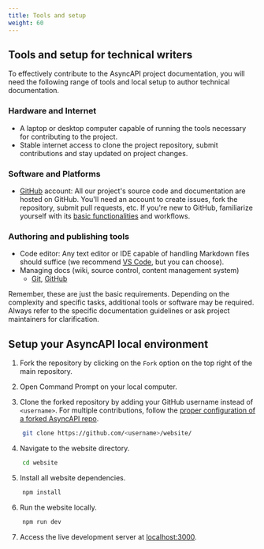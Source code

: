 ```yaml
---
title: Tools and setup
weight: 60
---
```


## Tools and setup for technical writers

To effectively contribute to the AsyncAPI project documentation, you will need the following range of tools and local setup to author technical documentation.

### Hardware and Internet
- A laptop or desktop computer capable of running the tools necessary for contributing to the project.
- Stable internet access to clone the project repository, submit contributions and stay updated on project changes.

### Software and Platforms
- [GitHub](https://github.com) account: All our project's source code and documentation are hosted on GitHub. You'll need an account to create issues, fork the repository, submit pull requests, etc. If you're new to GitHub, familiarize yourself with its [basic functionalities](https://docs.github.com/en/get-started) and workflows.

### Authoring and publishing tools
- Code editor:  Any text editor or IDE capable of handling Markdown files should suffice  (we recommend [VS Code](https://code.visualstudio.com), but you can choose).
- Managing docs (wiki, source control, content management system)
    - [Git](https://git-scm.com), [GitHub](https://github.com)

Remember, these are just the basic requirements. Depending on the complexity and specific tasks, additional tools or software may be required. Always refer to the specific documentation guidelines or ask project maintainers for clarification.


## Setup your AsyncAPI local environment
1. Fork the repository by clicking on the `Fork` option on the top right of the main repository.

2. Open Command Prompt on your local computer.

3. Clone the forked repository by adding your GitHub username instead of `<username>`.
   For multiple contributions, follow the [proper configuration of a forked AsyncAPI repo](https://github.com/asyncapi/community/blob/master/git-workflow.md).

```bash
    git clone https://github.com/<username>/website/
```

4. Navigate to the website directory.

```bash
    cd website
```

5. Install all website dependencies. 

```bash
    npm install
```

6. Run the website locally.

```bash
    npm run dev
```

7. Access the live development server at [localhost:3000](http://localhost:3000).

   
